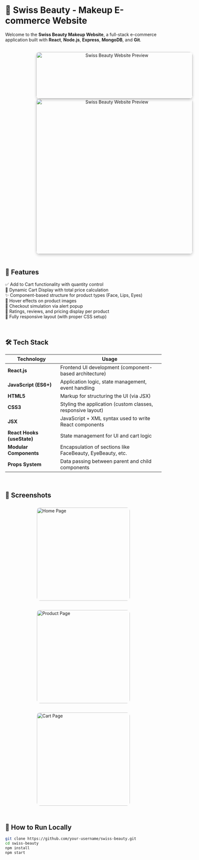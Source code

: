 # 💄 Swiss Beauty - Makeup E-commerce Website

Welcome to the **Swiss Beauty Makeup Website**, a full-stack e-commerce application built with **React**, **Node.js**, **Express**, **MongoDB**, and **Git**.

<br/>

<div style="text-align: center;">
  <img src="https://media.licdn.com/dms/image/v2/C4D16AQEGTFCgZFTG2w/profile-displaybackgroundimage-shrink_200_800/profile-displaybackgroundimage-shrink_200_800/0/1649935405211?e=2147483647&v=beta&t=kL2PCMEM_1nEA_3DeIx4eAKMeGXjovyaqrX6jJkz7jg" alt="Swiss Beauty Website Preview" height="150px" width="100%" style="border-radius: 10px; box-shadow: 0 4px 8px rgba(0,0,0,0.2); text-align:center; margin-left:100px" />
    <img src="https://cdn.pixabay.com/photo/2024/12/30/16/17/products-9300602_1280.jpg" alt="Swiss Beauty Website Preview"  height="500px" width="100%" style="border-radius: 10px; box-shadow: 0 4px 8px rgba(0,0,0,0.2); text-align:center; margin-left:100px" />
</div>

<br/>


## 🚀 Features

✅ Add to Cart functionality with quantity control  
🛒 Dynamic Cart Display with total price calculation  
✨ Component-based structure for product types (Face, Lips, Eyes)  
📸 Hover effects on product images  
🧾 Checkout simulation via alert popup  
🎯 Ratings, reviews, and pricing display per product  
📱 Fully responsive layout (with proper CSS setup)

<br/>

## 🛠️ Tech Stack

<table>
  <thead>
    <tr>
      <th>Technology</th>
      <th>Usage</th>
    </tr>
  </thead>
  <tbody>
    <tr>
      <td><strong>React.js</strong></td>
      <td>Frontend UI development (component-based architecture)</td>
    </tr>
    <tr>
      <td><strong>JavaScript (ES6+)</strong></td>
      <td>Application logic, state management, event handling</td>
    </tr>
    <tr>
      <td><strong>HTML5</strong></td>
      <td>Markup for structuring the UI (via JSX)</td>
    </tr>
    <tr>
      <td><strong>CSS3</strong></td>
      <td>Styling the application (custom classes, responsive layout)</td>
    </tr>
    <tr>
      <td><strong>JSX</strong></td>
      <td>JavaScript + XML syntax used to write React components</td>
    </tr>
    <tr>
      <td><strong>React Hooks (useState)</strong></td>
      <td>State management for UI and cart logic</td>
    </tr>
    <tr>
      <td><strong>Modular Components</strong></td>
      <td>Encapsulation of sections like FaceBeauty, EyeBeauty, etc.</td>
    </tr>
    <tr>
      <td><strong>Props System</strong></td>
      <td>Data passing between parent and child components</td>
    </tr>
  </tbody>
</table>


<br/>

## 📸 Screenshots

<div style="display: flex; flex-direction: row; gap: 10px; flex-wrap: wrap; justify-content: center;">
  <img src="https://images.unsplash.com/photo-1591019479261-1a103585c559?q=80&w=2070&auto=format&fit=crop&ixlib=rb-4.1.0&ixid=M3wxMjA3fDB8MHxwaG90by1wYWdlfHx8fGVufDB8fHx8fA%3D%3D" alt="Home Page" height="300px" width="300" style="margin: 10px; border-radius: 10px;" />
  <img src="https://assets.oyegifts.com/flowers-n-gifts/vendordata/product/oye-ogn-231.jpg" alt="Product Page" width="300" style="margin: 10px; border-radius: 10px;" />
  <img src="https://plus.unsplash.com/premium_photo-1677526496597-aa0f49053ce2?q=80&w=2070&auto=format&fit=crop&ixlib=rb-4.1.0&ixid=M3wxMjA3fDB8MHxwaG90by1wYWdlfHx8fGVufDB8fHx8fA%3D%3D" alt="Cart Page" width="300" height="300px" style="margin:10px; border-radius: 10px;" />
</div>

<br/>

## 📁 How to Run Locally

```bash
git clone https://github.com/your-username/swiss-beauty.git
cd swiss-beauty
npm install
npm start
